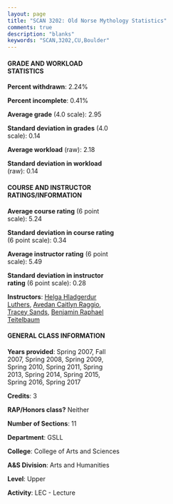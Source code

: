 ```yaml
---
layout: page
title: "SCAN 3202: Old Norse Mythology Statistics"
comments: true
description: "blanks"
keywords: "SCAN,3202,CU,Boulder"
---
```

<head>
<script src="https://ajax.googleapis.com/ajax/libs/jquery/2.1.3/jquery.min.js"></script>
<script src="https://dl.dropboxusercontent.com/s/pc42nxpaw1ea4o9/highcharts.js?dl=0"></script>
<!-- <script src="../assets/js/highcharts.js"></script> -->
<style type="text/css">@font-face {
	font-family: "Bebas Neue";
	src: url(https://www.filehosting.org/file/details/544349/BebasNeue Regular.otf) format("opentype");
	}
	h1.Bebas { 
		font-family: "Bebas Neue", Verdana, Tahoma;
	}
</style>
</head>
<body>
	<div id="container" style="float: right; width: 45%; height: 88%; margin-left: 2.5%; margin-right: 2.5%;"></div>
	<script language="JavaScript">
		$(document).ready(function() {
		var chart = {type: 'column'};
		var title = {text: 'Grade Distribution'};
		var xAxis = {categories: ['A','B','C','D','F'],crosshair: true};
		var yAxis = {min: 0,title: {text: 'Percentage'}};
		var tooltip = {headerFormat: '<center><b><span style="font-size:20px">{point.key}</span></b></center>',
		               pointFormat: '<td style="padding:0"><b>{point.y:.1f}%</b></td>',
		               footerFormat: '</table>',shared: true,useHTML: true};
		var plotOptions = {column: {pointPadding: 0.0,borderWidth: 0}};  
		var credits = {enabled: false};var series= [{name: 'Percent',data: [30.82,43.65,20.2,3.19,2.15,]}];
		var json = {};
		json.chart = chart;
		json.title = title;
		json.tooltip = tooltip;
		json.xAxis = xAxis;
		json.yAxis = yAxis;  
		json.series = series;
		json.plotOptions = plotOptions;  
		json.credits = credits;
		$('#container').highcharts(json);
	});
	</script>
</body>
			   
#### GRADE AND WORKLOAD STATISTICS

**Percent withdrawn**: 2.24%

**Percent incomplete**: 0.41%

**Average grade** (4.0 scale): 2.95

**Standard deviation in grades** (4.0 scale): 0.14

**Average workload** (raw): 2.18

**Standard deviation in workload** (raw): 0.14

#### COURSE AND INSTRUCTOR RATINGS/INFORMATION

**Average course rating** (6 point scale): 5.24

**Standard deviation in course rating** (6 point scale): 0.34

**Average instructor rating** (6 point scale): 5.49

**Standard deviation in instructor rating** (6 point scale): 0.28

**Instructors**: <a href='../../instructors/Helga_Hladgerdur_Luthers'>Helga Hladgerdur Luthers</a>, <a href='../../instructors/Avedan_Caitlyn_Raggio'>Avedan Caitlyn Raggio</a>, <a href='../../instructors/Tracey_Sands'>Tracey Sands</a>, <a href='../../instructors/Benjamin_Raphael_Teitelbaum'>Benjamin Raphael Teitelbaum</a>

#### GENERAL CLASS INFORMATION

**Years provided**: Spring 2007, Fall 2007, Spring 2008, Spring 2009, Spring 2010, Spring 2011, Spring 2013, Spring 2014, Spring 2015, Spring 2016, Spring 2017

**Credits**: 3

**RAP/Honors class?** Neither

**Number of Sections**: 11

**Department**: GSLL

**College**: College of Arts and Sciences

**A&S Division**: Arts and Humanities

**Level**: Upper

**Activity**: LEC - Lecture
